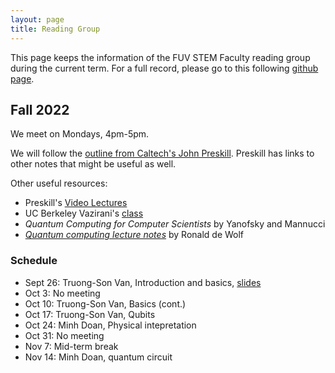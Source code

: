 ```yaml
---
layout: page 
title: Reading Group 
---
```

This page keeps the information of the FUV STEM Faculty reading group during the current term.
For a full record, please go to this following [github page](https://github.com/sonv/reading-group).

## Fall 2022
We meet on Mondays, 4pm-5pm.

We will follow the [outline from Caltech's John Preskill](http://theory.caltech.edu/~preskill/ph219/ph219_2021-22.html).
Preskill has links to other notes that might be useful as well.

Other useful resources:
- Preskill's [Video Lectures](https://www.youtube.com/playlist?list=PL0ojjrEqIyPy-1RRD8cTD_lF1hflo89Iu)
- UC Berkeley Vazirani's [class](https://www.youtube.com/playlist?list=PLXEJgM3ycgQW5ysL69uaEdPoof4it6seB)
- _Quantum Computing for Computer Scientists_ by Yanofsky and Mannucci
- [_Quantum computing lecture notes_](https://arxiv.org/abs/1907.09415) by Ronald de Wolf

### Schedule
- Sept 26: Truong-Son Van, Introduction and basics, [slides](https://github.com/sonv/reading-group/blob/main/Quantum-Computation/latexbuild/1-Intro.pdf)
- Oct 3: No meeting
- Oct 10: Truong-Son Van, Basics (cont.)
- Oct 17: Truong-Son Van, Qubits 
- Oct 24: Minh Doan, Physical intepretation
- Oct 31: No meeting
- Nov 7: Mid-term break
- Nov 14: Minh Doan, quantum circuit

